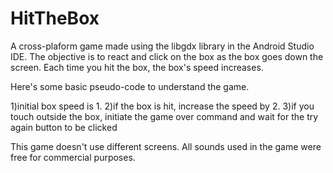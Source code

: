 # HitTheBox
A cross-plaform game made using the libgdx library in the Android Studio IDE. The objective is to react and click on the box 
as the box goes down the screen. Each time you hit the box, the box's speed increases. 

Here's some basic pseudo-code to understand the game.

1)initial box speed is 1.
2)if the box is hit, increase the speed by 2.
3)if you touch outside the box, initiate the game over command and wait for the try again button to be clicked

This game doesn't use different screens. All sounds used in the game were free for commercial purposes.



